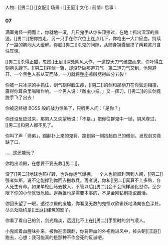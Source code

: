人物:: [[男二]] [[女配]]
场景:: [[王庭]]
文化:: 
前情:: 
后事::

### 07

满室鬼怪一拥而上，你就地一滚，几只鬼手从你头顶擦过，在地上抓出深深的痕迹。[[男二]]把你拽走，另一只手在你穴位上连点几下，你呛出一大口瘀血，持续了一路的胸闷大大缓解。你趁[[男二]]杀鬼的间隙，从随身锦囊里摸了两颗灵丹含住压惊。

[[男二]]杀得正酣，忽然[[王庭]]深处阴风大作，一道惊天刀气破空而来，你吓得立刻抱头蹲下。[[男二]]挥剑一斩，却没斩破那道刀气，第二道刀气又到，他刚避开，一个黑色人影从天而降，一刀就将整座凉殿劈得四分五裂！

你被一只冰凉的手抓住，剑气割得脸生疼，[[男二]]的剑和那柄刀在你鬓边相撞，震得你耳朵里嗡嗡作响。一个男人说：「雕虫小技。」又一挥刀，[[男二]]的长剑竟脱手飞了出去！

你被这终极 BOSS 般的战力惊呆了，只听男人问：「是你？」

你还没反应过来，那男人又失望地说：「不是。」把你往群鬼中一抛，阴风卷过，[[男二]]和男人都不见了。

你叫了声「师弟」，踢翻扑上来的鬼将，跑到另一侧捡起自己的佩剑，发现剑刃竟缺了口。

……这还能玩？

你跑出凉殿，在想要不要去救[[男二]]。

没了[[男二]]地球也照样转，也许你运气爆棚，一个人也能顺利回到人间，[[男二]]强者如斯，说不定能撑到你回去搬救兵。再者说，你和[[男二]]真算不上多熟，各人死生有命。如果单枪匹马去救人，不管以后[[男二]]会不会照样黑化怼你，至少眼下你的小命就很危险。逞英雄也是需要本事的，不是金刚钻别揽瓷器活。

你回头望了一眼，透过凉殿的废墟，你看见无数的鬼怪欢欣雀跃地涌向夜色深处，尽头处隐约是[[王庭]]建筑的影子。

你看了看自己的剑，剑光黯淡，远远比不上在[[男二]]手里时的剑气凌人。

小鬼闻着血腥味扑来，被你迎面踹翻，你将带血的外袍抛进风中，掉头朝[[王庭]]跑去，心想：我可能真的是那种不作会死的反派吧。